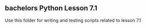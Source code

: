 ## bachelors Python Lesson 7.1
Use this folder for writing and testing scripts related to lesson 7.1